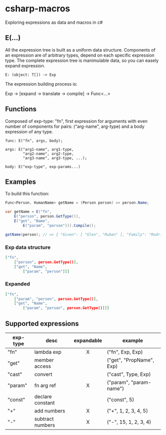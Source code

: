 # csharp-macros

Exploring expressions as data and macros in c#

## E(...)

All the expression tree is built as a uniform data structure. Components of an expression are of arbitrary types, depend on each specific expression type. The complete expression tree is manimulable data, so you can easely expand expression.

```
E: (object: T[]) -> Exp
```

The expression building process is:

Exp -> [expand -> translate -> compile] -> Func<...>

## Functions

Composed of exp-type: "fn", first expression for arguments with even number of components for pairs: ("arg-name", arg-type) and a body expression of any type.

```
func: E("fn", args, body);

args: E("arg1-name", arg1-type,
        "arg2-name", arg2-type,
        "arg3-name", arg3-type, ...);

body: E("exp-type", exp-params...)
```

## Examples

To build this function:

```csharp
Func<Person, HumanName> getName = (Person person) => person.Name;
```

```csharp
var getName = E("fn",
    E("person", person.GetType()),
    E("get", "Name",
        E("param", "person"))).Compile();

getName(person); // => { "Given": [ "Glen", "Ruben" ], "Family": "Rodriguez"}
```

### Exp data structure

```json
["fn",
    ["person", person.GetType()],
    ["get", "Name",
        ["param", "person"]]]
```

### Expanded

```json
["fn",
    ["param", "person", person.GetType()],
    ["get", "Name",
        ["param", "person", person.GetType()]]]
```

## Supported expressions

| exp-type | desc             | expandable | example                  |
| -------- | ---------------- | :--------: | ------------------------ |
| "fn"     | lambda exp       |     X      | ("fn", Exp, Exp)         |
| "get"    | member access    |            | ("get", "PropName", Exp) |
| "cast"   | convert          |            | ("cast", Type, Exp)      |
| "param"  | fn arg ref       |     X      | ("param", "param-name")  |
| "const"  | declare constant |            | ("const", 5)             |
| "+"      | add numbers      |     X      | ("+", 1, 2, 3, 4, 5)     |
| "-"      | subtract numbers |     X      | ("-", 15, 1, 2, 3, 4)    |
